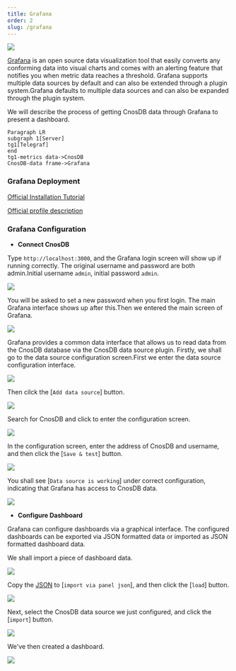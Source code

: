 ```yaml
---
title: Grafana
order: 2
slug: /grafana
---
```


![](/img/grafana_overview.webp)

[Grafana](https://github.com/grafana/grafana) is an open source data visualization tool that easily converts any conforming data into visual charts and comes with an alerting feature that notifies you when metric data reaches a threshold. Grafana supports multiple data sources by default and can also be extended through a plugin system.Grafana defaults to multiple data sources and can also be expanded through the plugin system.

We will describe the process of getting CnosDB data through Grafana to present a dashboard.

```mermaid
Paragraph LR
subgraph 1[Server]
tg1[Telegraf]
end
tg1-metrics data->CnosDB
CnosDB-data frame->Grafana
```

### Grafana Deployment

[Official Installation Tutorial](https://grafana.com/docs/grafana/latest/setup-grafana/installation/)

[Official profile description](https://grafana.com/docs/grafana/latest/setup-grafana/configure-grafana/)

### Grafana Configuration

- **Connect CnosDB**

Type `http://localhost:3000`, and the Grafana login screen will show up if running correctly. The original username and password are both admin.Initial username `admin`, initial password `admin`.

![](/img/grafana_login_page.png)

You will be asked to set a new password when you first login. The main Grafana interface shows up after this.Then we entered the main screen of Grafana.

![](/img/grafana_main_page_1.png)

Grafana provides a common data interface that allows us to read data from the CnosDB database via the CnosDB data source plugin. Firstly, we shall go to the data source configuration screen.First we enter the data source configuration interface.

![](/img/grafana_main_page_2.png)

Then cilck the [`Add data source`] button.

![](/img/grafana_setting_add_data_source_button.png)

Search for CnosDB and click to enter the configuration screen.

![](/img/grafana_setting_add_data_source_1.png)

In the configuration screen, enter the address of CnosDB and username, and then click the [`Save & test`] button.

![](/img/grafana_setting_add_data_source_2.png)

You shall see [`Data source is working`] under correct configuration, indicating that Grafana has access to CnosDB data.

![](/img/grafana_setting_add_data_source_3.png)

- **Configure Dashboard**

Grafana can configure dashboards via a graphical interface. The configured dashboards can be exported via JSON formatted data or imported as JSON formatted dashboard data.

We shall import a piece of dashboard data.

![](/img/grafana_main_page_3.png)

Copy the [JSON](https://github.com/cnosdb/docs/blob/main/assets/grafana_dashboard.json) to [`import via panel json`], and then click the [`load`] button.

![](/img/grafana_import_dashboard_1.png)

Next, select the CnosDB data source we just configured, and click the [`import`] button.

![](/img/grafana_import_dashboard_2.png)

We've then created a dashboard.

![](/img/grafana_dashboard_1.png)

